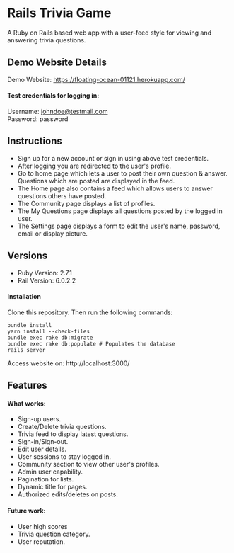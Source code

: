 # Rails Trivia Game 
A Ruby on Rails based web app with a user-feed style for viewing and answering trivia questions.
## Demo Website Details
Demo Website: https://floating-ocean-01121.herokuapp.com/
#### Test credentials for logging in:
Username: johndoe@testmail.com  
Password: password

## Instructions
- Sign up for a new account or sign in using above test credentials.
- After logging you are redirected to the user's profile.
- Go to home page which lets a user to post their own question & answer. Questions which are posted are displayed in the feed.
- The Home page also contains a feed which allows users to answer questions others have posted.
- The Community page displays a list of profiles.
- The My Questions page displays all questions posted by the logged in user.
- The Settings page displays a form to edit the user's name, password, email or display picture.

## Versions
- Ruby Version: 2.7.1  
- Rail Version: 6.0.2.2  
#### Installation
Clone this repository. Then run the following commands:  
```
bundle install
yarn install --check-files
bundle exec rake db:migrate
bundle exec rake db:populate # Populates the database
rails server
```
Access website on: http://localhost:3000/
## Features
#### What works:
- Sign-up users.
- Create/Delete trivia questions.
- Trivia feed to display latest questions.
- Sign-in/Sign-out.
- Edit user details.
- User sessions to stay logged in.
- Community section to view other user's profiles.
- Admin user capability.
- Pagination for lists.
- Dynamic title for pages.
- Authorized edits/deletes on posts.
#### Future work:
- User high scores
- Trivia question category.
- User reputation.

